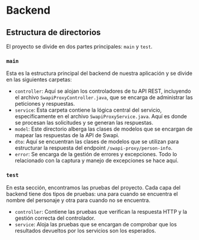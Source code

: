 # Backend

## Estructura de directorios

El proyecto se divide en dos partes principales: `main` y `test`.

### `main`

Esta es la estructura principal del backend de nuestra aplicación y se divide en las siguientes carpetas:

- `controller`: Aquí se alojan los controladores de tu API REST, incluyendo el archivo `SwapiProxyController.java`, que se encarga de administrar las peticiones y respuestas.
- `service`: Esta carpeta contiene la lógica central del servicio, específicamente en el archivo `SwapiProxyService.java`. Aquí es donde se procesan las solicitudes y se generan las respuestas.
- `model`: Este directorio alberga las clases de modelos que se encargan de mapear las respuestas de la API de Swapi.
- `dto`: Aquí se encuentran las clases de modelos que se utilizan para estructurar la respuesta del endpoint `/swapi-proxy/person-info`.
- `error`: Se encarga de la gestión de errores y excepciones. Todo lo relacionado con la captura y manejo de excepciones se hace aquí.

### `test`

En esta sección, encontramos las pruebas del proyecto. Cada capa del backend tiene dos tipos de pruebas: una para cuando se encuentra el nombre del personaje y otra para cuando no se encuentra.

- `controller`: Contiene las pruebas que verifican la respuesta HTTP y la gestión correcta del controlador.
- `service`: Aloja las pruebas que se encargan de comprobar que los resultados devueltos por los servicios son los esperados.
